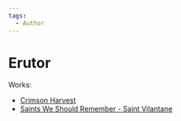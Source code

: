```yaml
---
tags:
  - Author
---
```


# Erutor

Works:

- [Crimson Harvest](./crimsonharvest.md)
- [Saints We Should Remember - Saint Vilantane](./saintsweshouldremember.md)